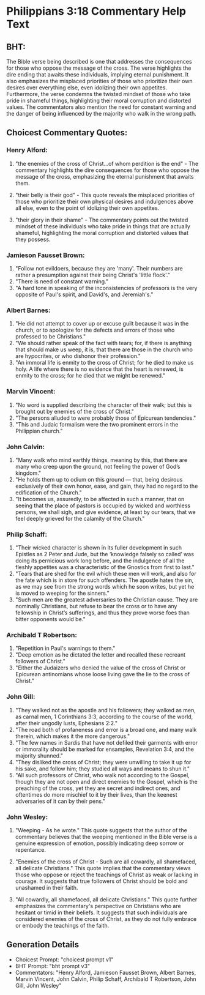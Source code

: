 # Philippians 3:18 Commentary Help Text

## BHT:
The Bible verse being described is one that addresses the consequences for those who oppose the message of the cross. The verse highlights the dire ending that awaits these individuals, implying eternal punishment. It also emphasizes the misplaced priorities of those who prioritize their own desires over everything else, even idolizing their own appetites. Furthermore, the verse condemns the twisted mindset of those who take pride in shameful things, highlighting their moral corruption and distorted values. The commentators also mention the need for constant warning and the danger of being influenced by the majority who walk in the wrong path.

## Choicest Commentary Quotes:
### Henry Alford:
1. "the enemies of the cross of Christ...of whom perdition is the end" - The commentary highlights the dire consequences for those who oppose the message of the cross, emphasizing the eternal punishment that awaits them.

2. "their belly is their god" - This quote reveals the misplaced priorities of those who prioritize their own physical desires and indulgences above all else, even to the point of idolizing their own appetites.

3. "their glory in their shame" - The commentary points out the twisted mindset of these individuals who take pride in things that are actually shameful, highlighting the moral corruption and distorted values that they possess.

### Jamieson Fausset Brown:
1. "Follow not evildoers, because they are 'many'. Their numbers are rather a presumption against their being Christ's 'little flock'." 
2. "There is need of constant warning." 
3. "A hard tone in speaking of the inconsistencies of professors is the very opposite of Paul's spirit, and David's, and Jeremiah's."

### Albert Barnes:
1. "He did not attempt to cover up or excuse guilt because it was in the church, or to apologize for the defects and errors of those who professed to be Christians."
2. "We should rather speak of the fact with tears; for, if there is anything that should make us weep, it is, that there are those in the church who are hypocrites, or who dishonor their profession."
3. "An immoral life is enmity to the cross of Christ; for he died to make us holy. A life where there is no evidence that the heart is renewed, is enmity to the cross; for he died that we might be renewed."

### Marvin Vincent:
1. "No word is supplied describing the character of their walk; but this is brought out by enemies of the cross of Christ." 
2. "The persons alluded to were probably those of Epicurean tendencies." 
3. "This and Judaic formalism were the two prominent errors in the Philippian church."

### John Calvin:
1. "Many walk who mind earthly things, meaning by this, that there are many who creep upon the ground, not feeling the power of God’s kingdom."
2. "He holds them up to odium on this ground — that, being desirous exclusively of their own honor, ease, and gain, they had no regard to the edification of the Church."
3. "It becomes us, assuredly, to be affected in such a manner, that on seeing that the place of pastors is occupied by wicked and worthless persons, we shall sigh, and give evidence, at least by our tears, that we feel deeply grieved for the calamity of the Church."

### Philip Schaff:
1. "Their wicked character is shown in its fuller development in such Epistles as 2 Peter and Jude, but the ‘knowledge falsely so called’ was doing its pernicious work long before, and the indulgence of all the fleshly appetites was a characteristic of the Gnostics from first to last."
2. "Tears that are shed for the evil which these men will work, and also for the fate which is in store for such offenders. The apostle hates the sin, as we may see from the strong words which he soon writes, but yet he is moved to weeping for the sinners."
3. "Such men are the greatest adversaries to the Christian cause. They are nominally Christians, but refuse to bear the cross or to have any fellowship in Christ’s sufferings, and thus they prove worse foes than bitter opponents would be."

### Archibald T Robertson:
1. "Repetition in Paul's warnings to them." 
2. "Deep emotion as he dictated the letter and recalled these recreant followers of Christ." 
3. "Either the Judaizers who denied the value of the cross of Christ or Epicurean antinomians whose loose living gave the lie to the cross of Christ."

### John Gill:
1. "They walked not as the apostle and his followers; they walked as men, as carnal men, 1 Corinthians 3:3, according to the course of the world, after their ungodly lusts, Ephesians 2:2."
2. "The road both of profaneness and error is a broad one, and many walk therein, which makes it the more dangerous."
3. "The few names in Sardis that have not defiled their garments with error or immorality should be marked for ensamples, Revelation 3:4, and the majority shunned."
4. "They disliked the cross of Christ; they were unwilling to take it up for his sake, and follow him; they studied all ways and means to shun it."
5. "All such professors of Christ, who walk not according to the Gospel, though they are not open and direct enemies to the Gospel, which is the preaching of the cross, yet they are secret and indirect ones, and oftentimes do more mischief to it by their lives, than the keenest adversaries of it can by their pens."

### John Wesley:
1. "Weeping - As he wrote." This quote suggests that the author of the commentary believes that the weeping mentioned in the Bible verse is a genuine expression of emotion, possibly indicating deep sorrow or repentance.

2. "Enemies of the cross of Christ - Such are all cowardly, all shamefaced, all delicate Christians." This quote implies that the commentary views those who oppose or reject the teachings of Christ as weak or lacking in courage. It suggests that true followers of Christ should be bold and unashamed in their faith.

3. "All cowardly, all shamefaced, all delicate Christians." This quote further emphasizes the commentary's perspective on Christians who are hesitant or timid in their beliefs. It suggests that such individuals are considered enemies of the cross of Christ, as they do not fully embrace or embody the teachings of the faith.


## Generation Details
- Choicest Prompt: "choicest prompt v1"
- BHT Prompt: "bht prompt v3"
- Commentators: "Henry Alford, Jamieson Fausset Brown, Albert Barnes, Marvin Vincent, John Calvin, Philip Schaff, Archibald T Robertson, John Gill, John Wesley"
